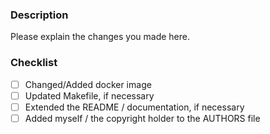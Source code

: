 ### Description

Please explain the changes you made here.

### Checklist
- [ ] Changed/Added docker image
- [ ] Updated Makefile, if necessary
- [ ] Extended the README / documentation, if necessary
- [ ] Added myself / the copyright holder to the AUTHORS file
